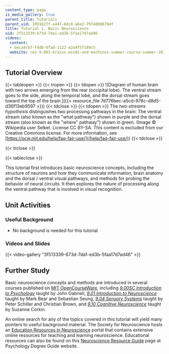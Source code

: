 ```yaml
---
content_type: page
is_media_gallery: true
parent_title: Tutorials
parent_uid: 1991b27f-a447-8dc0-a6a2-79748088784f
title: Tutorial 1. Basic Neuroscience
uid: 3f513339-673d-7da1-ed3b-5faa17d7ad46
videos:
  content:
  - beca4cb7-f4d0-0fad-1122-a2a9f5f189c5
  website: res-9-003-brains-minds-and-machines-summer-course-summer-2015
---
```


Tutorial Overview
-----------------

{{< tableopen >}}
{{< tropen >}}
{{< tdopen >}}
![Diagram of human brain with two arrows emerging from the rear (occipital lobe). The ventral stream goes to the side, along the temporal lobe, and the dorsal stream goes toward the top of the brain.]({{< resource_file 7d776bec-a5cd-978c-d8d5-d36f13eb9597 >}})
{{< tdclose >}}
{{< tdopen >}}
The _two-streams hypothesis_ distinguishes two processing pathways in the brain: The ventral stream (also known as the "what pathway") shown in purple and the dorsal stream (also known as the "where" pathway") shown in green. (Image © Wikipedia user Selket. License CC BY-SA. This content is excluded from our Creative Commons license. For more information, see [https://ocw.mit.edu/help/faq-fair-use/](/help/faq-fair-use/))
{{< tdclose >}}

{{< trclose >}}

{{< tableclose >}}

This tutorial first introduces basic neuroscience concepts, including the structure of neurons and how they communicate information, brain anatomy and the dorsal / ventral visual pathways, and methods for probing the behavior of neural circuits. It then explores the nature of processing along the ventral pathway that is involved in visual recognition.

Unit Activities
---------------

### Useful Background

*   No background is needed for this tutorial

### Videos and Slides

{{< video-gallery "3f513339-673d-7da1-ed3b-5faa17d7ad46" >}}


Further Study
-------------

Basic neuroscience concepts and methods are introduced in several courses published on [MIT OpenCourseWare](./resolveuid/05fcbd61fbc5de632b9274d820e4fd60), including [_9.00SC Introduction to Psychology_](/courses/9-00sc-introduction-to-psychology-fall-2011) taught by John Gabrieli, [_9.01 Introduction to Neuroscience_](/courses/9-01-introduction-to-neuroscience-fall-2007) taught by Mark Bear and Sebastian Seung, [_9.04 Sensory Systems_](/courses/9-04-sensory-systems-fall-2013) taught by Peter Schiller and Christian Brown, and [_9.10 Cognitive Neuroscience_](/courses/9-10-cognitive-neuroscience-spring-2006) taught by Suzanne Corkin.

An online search for any of the topics covered in this tutorial will yield many pointers to useful background material. The Society for Neuroscience hosts an [Education Resources in Neuroscience](https://www.sfn.org/Initiatives/Public-Education-Programs) portal that contains extensive online resources for teaching and learning neuroscience. Educational resources can also be found on this [Neuroscience Resource Guide](http://psychologydegreeguide.org/neuroscience-resource-guide/) page at Psychology Degree Guide website.